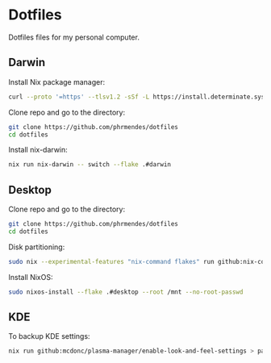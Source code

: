 # Dotfiles

Dotfiles files for my personal computer.

## Darwin

Install Nix package manager:

```sh
curl --proto '=https' --tlsv1.2 -sSf -L https://install.determinate.systems/nix | sh -s -- install
```

Clone repo and go to the directory:

```sh
git clone https://github.com/phrmendes/dotfiles
cd dotfiles
```

Install nix-darwin:

```sh
nix run nix-darwin -- switch --flake .#darwin
```

## Desktop

Clone repo and go to the directory:

```sh
git clone https://github.com/phrmendes/dotfiles
cd dotfiles
```

Disk partitioning:

```sh
sudo nix --experimental-features "nix-command flakes" run github:nix-community/disko -- --mode disko ./hosts/desktop/disko.nix --arg device '"/dev/sdX"'
```

Install NixOS:

```sh
sudo nixos-install --flake .#desktop --root /mnt --no-root-passwd
```

## KDE

To backup KDE settings:

```sh
nix run github:mcdonc/plasma-manager/enable-look-and-feel-settings > path/to/plasma.nix

```
